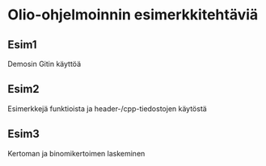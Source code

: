 # Olio-ohjelmoinnin esimerkkitehtäviä

## Esim1

Demosin Gitin käyttöä

## Esim2

Esimerkkejä funktioista ja header-/cpp-tiedostojen käytöstä

## Esim3

Kertoman ja binomikertoimen laskeminen